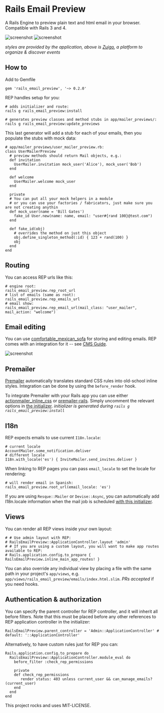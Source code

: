 Rails Email Preview 
================================

A Rails Engine to preview plain text and html email in your browser. Compatible with Rails 3 and 4.

![screenshot][rep-show-screenshot]
![screenshot][rep-nav-screenshot]

*styles are provided by the application, above is [Zuigo](http://zuigo.com/), a platform to organize & discover events*

How to
-----

Add to Gemfile

    gem 'rails_email_preview', '~> 0.2.0'

REP handles setup for you:

    # adds initializer and route:
    rails g rails_email_preview:install

    # generates preview classes and method stubs in app/mailer_previews/:
    rails g rails_email_preview:update_previews

This last generator will add a stub for each of your emails, then you populate the stubs with mock data:

    # app/mailer_previews/user_mailer_preview.rb:
    class UserMailerPreview
      # preview methods should return Mail objects, e.g.:
      def invitation        
        UserMailer.invitation mock_user('Alice'), mock_user('Bob')
      end
            
      def welcome                
        UserMailer.welcome mock_user                            
      end
      
      private
      # You can put all your mock helpers in a module
      # or you can use your factories / fabricators, just make sure you are not creating anythin
      def mock_user(name = 'Bill Gates')
        fake_id User.new(name: name, email: "user#{rand 100}@test.com")
      end
      
      def fake_id(obj)
        # overrides the method on just this object
        obj.define_singleton_method(:id) { 123 + rand(100) }
        obj
      end
    end


Routing
-------

You can access REP urls like this:

    # engine root:
    rails_email_preview.rep_root_url
    # list of emails (same as root):
    rails_email_preview.rep_emails_url
    # email show:
    rails_email_preview.rep_email_url(mail_class: "user_mailer", mail_action: "welcome")

Email editing 
-------------

You can use [comfortable_mexican_sofa](https://github.com/comfy/comfortable-mexican-sofa) for storing and editing emails.
REP comes with an integration for it -- see [CMS Guide](https://github.com/glebm/rails_email_preview/wiki/Edit-Emails-with-Comfortable-Mexican-Sofa).

![screenshot][rep-edit-sofa-screenshot]


Premailer
---------------------

[Premailer](https://github.com/alexdunae/premailer) automatically translates standard CSS rules into old-school inline styles. Integration can be done by using the <code>before_render</code> hook.

To integrate Premailer with your Rails app you can use either [actionmailer_inline_css](https://github.com/ndbroadbent/actionmailer_inline_css) or [premailer-rails](https://github.com/fphilipe/premailer-rails).
Simply uncomment the relevant options in [the initializer](https://github.com/glebm/rails_email_preview/blob/master/config/initializers/rails_email_preview.rb). *initializer is generated during `rails g rails_email_preview:install`*

I18n
-------------

REP expects emails to use current `I18n.locale`:
    
    # current locale
    AccountMailer.some_notification.deliver     
    # different locale
    I18n.with_locale('es') { InviteMailer.send_invites.deliver }
    
When linking to REP pages you can pass `email_locale` to set the locale for rendering:

    # will render email in Spanish:
    rails_email_preview.root_url(email_locale: 'es')


If you are using `Resque::Mailer` or `Devise::Async`, you can automatically add I18n.locale information when the mail job is scheduled 
[with this initializer](https://gist.github.com/glebm/5725347).


Views
---------------------

You can render all REP views inside your own layout:

    # # Use admin layout with REP:
    # RailsEmailPreview::ApplicationController.layout 'admin'
    # # If you are using a custom layout, you will want to make app routes available to REP:
    # Rails.application.config.to_prepare { RailsEmailPreview.inline_main_app_routes! }

You can also override any individual view by placing a file with the same path in your project's `app/views`,
e.g. `app/views/rails_email_preview/emails/index.html.slim`. *PRs accepted* if you need hooks.

Authentication & authorization
------------------------------

You can specify the parent controller for REP controller, and it will inherit all before filters.
Note that this must be placed before any other references to REP application controller in the initializer:

    RailsEmailPreview.parent_controller = 'Admin::ApplicationController' # default: '::ApplicationController'

Alternatively, to have custom rules just for REP you can:

    Rails.application.config.to_prepare do
      RailsEmailPreview::ApplicationController.module_eval do
        before_filter :check_rep_permissions
      
        private
        def check_rep_permissions
           render status: 403 unless current_user && can_manage_emails?(current_user)
        end
      end
    end 


This project rocks and uses MIT-LICENSE.

  [rep-nav-screenshot]: https://raw.github.com/glebm/rails_email_preview/master/doc/img/rep-nav.png "Email List Screenshot"
  [rep-show-screenshot]: https://raw.github.com/glebm/rails_email_preview/master/doc/img/rep-show.png "Show Email Screenshot"
  [rep-edit-sofa-screenshot]: https://raw.github.com/glebm/rails_email_preview/master/doc/img/rep-edit-sofa.png "Edit Email with Comfortable Mexican Sofa Screenshot"
